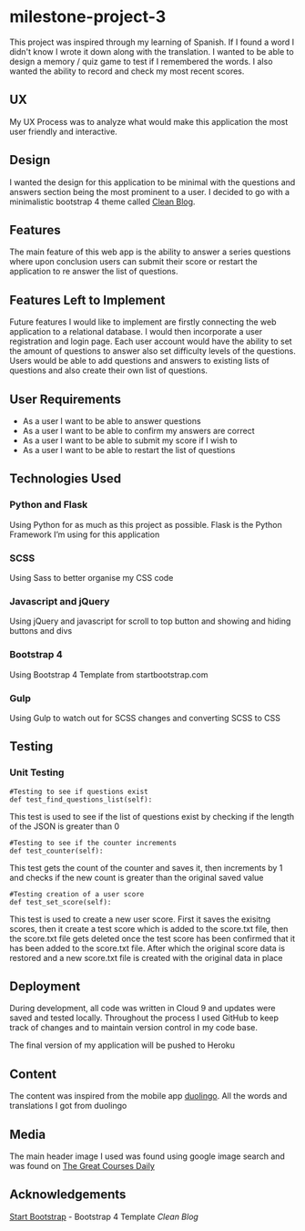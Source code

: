 # milestone-project-3

This project was inspired through my learning of Spanish. If I found a word I didn't know I wrote it down along with the translation. I wanted to be able to design a memory / quiz game to test if I remembered the words. I also wanted the ability to record and check my most recent scores.


## UX

My UX Process was to analyze what would make this application the most user friendly and interactive.


## Design

I wanted the design for this application to be minimal with the questions and answers section being the most prominent to a user. I decided to go with a minimalistic bootstrap 4 theme called [Clean Blog](https://startbootstrap.com/template-overviews/clean-blog/). 


## Features

The main feature of this web app is the ability to answer a series questions where upon conclusion users can submit their score or restart the application to re answer the list of questions.


## Features Left to Implement

Future features I would like to implement are firstly connecting the web application to a relational database.  I would then incorporate a user registration and login page. Each user account would have the ability to set the amount of questions to answer also set difficulty levels of the questions. Users would be able to add questions and answers to existing lists of questions and also create their own list of questions. 


## User Requirements

* As a user I want to be able to answer questions 
* As a user I want to be able to confirm my answers are correct
* As a user I want to be able to submit my score if I wish to
* As a user I want to be able to restart the list of questions


## Technologies Used

### Python and Flask

Using Python for as much as this project as possible. Flask is the Python Framework I’m using for this application

### SCSS
Using Sass to better organise my CSS code

### Javascript and jQuery
Using jQuery and javascript for scroll to top button and showing and hiding buttons and divs

### Bootstrap 4
Using Bootstrap 4 Template from startbootstrap.com 

### Gulp
Using Gulp to watch out for SCSS changes and converting SCSS to CSS


## Testing

### Unit Testing

```
#Testing to see if questions exist
def test_find_questions_list(self):
```
This test is used to see if the list of questions exist by checking if the length of the JSON is greater than 0

``` 
#Testing to see if the counter increments
def test_counter(self):
```
This test gets the count of the counter and saves it, then increments by 1 and checks if the new count is greater than the original saved value

``` 
#Testing creation of a user score
def test_set_score(self):
```
This test is used to create a new user score. First it saves the exisitng scores, then it create a test score which is added to the score.txt file, then the score.txt file gets deleted once the test score has been confirmed that it has been added to the score.txt file. After which the original score data is restored and a new score.txt file is created with the original data in place


## Deployment

During development, all code was written in Cloud 9 and updates were saved and tested locally. Throughout the process I used GitHub to keep track of changes and to maintain version control in my code base.

The final version of my application will be pushed to Heroku


## Content
The content was inspired from the mobile app [duolingo](https://www.duolingo.com/). All the words and translations I got from duolingo


## Media
The main header image I used was found using google image search and was found on [The Great Courses Daily](www.thegreatcoursesdaily.com)


## Acknowledgements
[Start Bootstrap](https://startbootstrap.com/) - Bootstrap 4 Template *Clean Blog*

